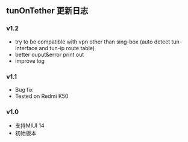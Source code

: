 ## tunOnTether 更新日志

### v1.2
- try to be compatible with vpn other than sing-box
(auto detect tun-interface and tun-ip route table)
- better ouput&error print out
- improve log

### v1.1
- Bug fix
- Tested on Redmi K50

### v1.0
- 支持MIUI 14
- 初始版本